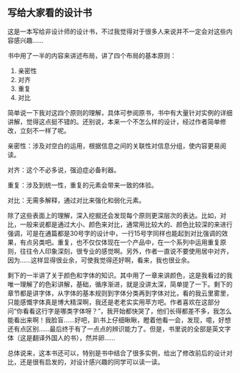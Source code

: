 ## 写给大家看的设计书

这是一本写给非设计师的设计书，不过我觉得对于很多人来说并不一定会对这些内容感兴趣......

书中用了一半的内容来讲述布局，讲了四个布局的基本原则：
1.	亲密性
2. 对齐
3. 重复
4. 对比

简单说一下我对这四个原则的理解，具体可参阅原书，书中有大量针对实例的详细讲解，觉得这点挺不错的。还别说，本来一个不怎么样的设计，经过作者简单修改，立刻不一样了呢。

亲密性：涉及对空白的运用，根据信息之间的关联性对信息分组，使内容更易阅读。

对齐：这个不必多说，强迫症必备利器。

重复：涉及到统一性，重复的元素会带来一致的体验。

对比：无需多解释，通过对比来强化和弱化元素。

除了这些表面上的理解，深入挖掘还会发现每个原则更深层次的表达。比如，对比，一般来说都是通过大小、颜色来对比，通常用比较大的、颜色比较深的来进行强调，可是在通篇都是30号字的设计中，一行15号字同样也能起到对比强调的效果，有点另类吧。重复，也不仅仅体现在一个产品中，在一个系列中运用重复原则，往往令人印象深刻，很专业的感觉啊。另外，作者一直说不要使用居中对齐，因为......这样显得很业余，可使我觉得还好啊，看来，我也很业余。

剩下的一半讲了关于颜色和字体的知识。其中用了一章来讲颜色，这是我看过的我唯一理解了的色彩讲解，基础，循序渐进，就是没讲太深，简单提了一下。剩下的章节都是讲字体，从字体的基本规则到字体分类再到字体对比，看的我云里雾里，只能感慨字体真是博大精深啊，我还是老老实实用苹方吧。作者喜欢在这部分问“你看看这行字是哪类字体呀？”，我开始都快哭了，他们长得都差不多，我怎么能看出来啊！我脸盲......好吧，趴书上仔细瞅瞅，瞪着他看一会，发现，噫，好想还有点区别......最后终于有了一点点的辨识能力了。但是，书里说的全部是英文字体（这是翻译外国人的书），然并卵......

总体说来，这本书还可以，特别是书中结合了很多实例，给出了修改前后的设计对比，还是很有启发的，对设计感兴趣的同学可以读一读。

